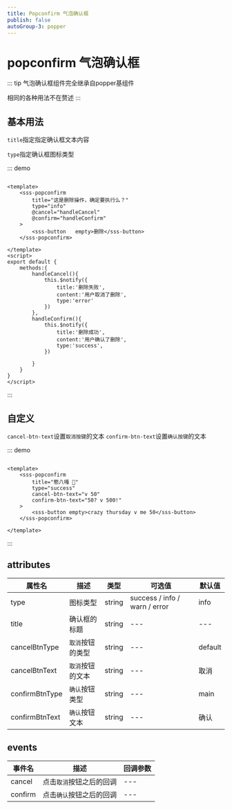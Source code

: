 ```yaml
---
title: Popconfirm 气泡确认框
publish: false
autoGroup-3: popper
---
```


# popconfirm 气泡确认框
::: tip
气泡确认框组件完全继承自popper基组件

相同的各种用法不在赘述
:::

## 基本用法

`title`指定指定确认框文本内容

`type`指定确认框图标类型



::: demo

~~~vue

<template>
    <sss-popconfirm 
        title="这是删除操作，确定要执行么？" 
        type="info"
        @cancel="handleCancel"
        @confirm="handleConfirm"
    >
        <sss-button   empty>删除</sss-button>
    </sss-popconfirm>

</template>
<script>
export default {
    methods:{
        handleCancel(){
            this.$notify({
                title:'删除失败',
                content:'用户取消了删除',
                type:'error'
            })
        },
        handleConfirm(){
            this.$notify({
                title:'删除成功',
                content:'用户确认了删除',
                type:'success',
            })
            
        }
    }
}
</script>
~~~

:::

## 自定义

`cancel-btn-text`设置`取消按键`的文本
`confirm-btn-text`设置`确认按键`的文本

::: demo

~~~vue

<template>
    <sss-popconfirm 
        title="憨八嘎 🍔" 
        type="success"
        cancel-btn-text="v 50"
        confirm-btn-text="50? v 500!"
    >
        <sss-button empty>crazy thursday v me 50</sss-button>
    </sss-popconfirm>

</template>

~~~

:::

## attributes

| 属性名         | 描述             | 类型   | 可选值                        | 默认值     |
| -------------- | ---------------- | ------ | ----------------------------- |---------|
| type           | 图标类型         | string | success / info / warn / error | info    |
| title          | 确认框的标题     | string | ---                           | ---     |
| cancelBtnType  | `取消`按钮的类型 | string | ---                           | default |
| cancelBtnText  | `取消`按钮的文本 | string | ---                           | 取消      |
| confirmBtnType | `确认`按钮类型   | string | ---                           | main    |
| confirmBtnText | `确认`按钮文本   | string | ---                           | 确认      |


## events

| 事件名  | 描述                     | 回调参数 |
| ------- | ------------------------ | -------- |
| cancel  | 点击`取消`按钮之后的回调 | ---      |
| confirm | 点击`确认`按钮之后的回调 | ---      |